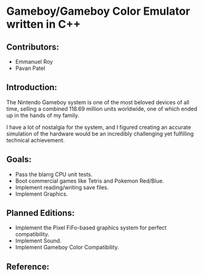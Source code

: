 # Gameboy/Gameboy Color Emulator written in C++

## Contributors:
  * Emmanuel Roy
  * Pavan Patel

## Introduction:
The Nintendo Gameboy system is one of the most beloved devices of all time, selling a combined 118.69 million units worldwide, one of which ended up in the hands of my family. 

I have a lot of nostalgia for the system, and I figured creating an accurate simulation of the hardware would be an incredibly challenging yet fulfilling technical achievement.

## Goals:
  * Pass the blarrg CPU unit tests.
  * Boot commercial games like Tetris and Pokemon Red/Blue.
  * Implement reading/writing save files.
  * Implement Graphics.

## Planned Editions:
  * Implement the Pixel FiFo-based graphics system for perfect compatibility.
  * Implement Sound.
  * Implement Gameboy Color Compatibility.

## Reference:
